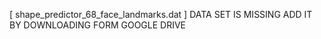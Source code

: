 [ shape_predictor_68_face_landmarks.dat ]  DATA SET IS MISSING ADD IT BY DOWNLOADING FORM GOOGLE DRIVE
